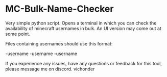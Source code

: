 # MC-Bulk-Name-Checker
Very simple python script. Opens a terminal in which you can check the availability of minecraft usernames in bulk. An UI version may come out at some point.



Files containing usernames should use this format:

-username
-username
-username


If you experience any issues, have any questions or feedback for this tool, please message me on discord.
                                                                                                 vichonder
